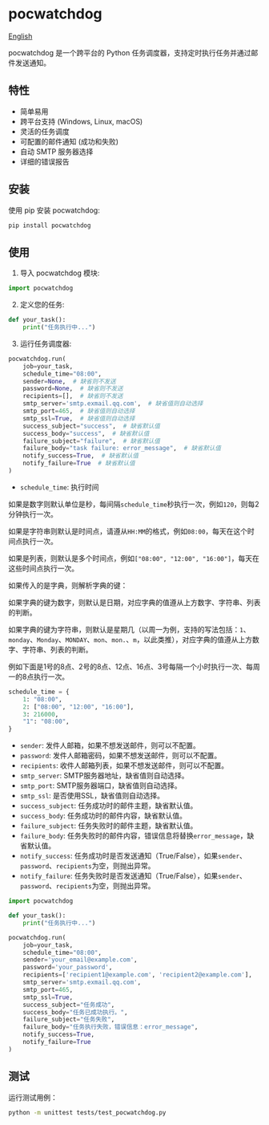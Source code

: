 # pocwatchdog

[English](README.md)

pocwatchdog 是一个跨平台的 Python 任务调度器，支持定时执行任务并通过邮件发送通知。

## 特性

- 简单易用
- 跨平台支持 (Windows, Linux, macOS)
- 灵活的任务调度
- 可配置的邮件通知 (成功和失败)
- 自动 SMTP 服务器选择
- 详细的错误报告

## 安装

使用 pip 安装 pocwatchdog:

```bash
pip install pocwatchdog
```

## 使用

1. 导入 pocwatchdog 模块:

```python
import pocwatchdog
```

2. 定义您的任务:

```python
def your_task():
    print("任务执行中...")
```

3. 运行任务调度器:

```python:path/to/main.py
pocwatchdog.run(
    job=your_task, 
    schedule_time="08:00",
    sender=None,  # 缺省则不发送
    password=None,  # 缺省则不发送
    recipients=[],  # 缺省则不发送
    smtp_server='smtp.exmail.qq.com',  # 缺省值则自动选择
    smtp_port=465,  # 缺省值则自动选择
    smtp_ssl=True,  # 缺省值则自动选择
    success_subject="success",  # 缺省默认值
    success_body="success",  # 缺省默认值
    failure_subject="failure",  # 缺省默认值
    failure_body="task failure: error_message",  # 缺省默认值
    notify_success=True,  # 缺省默认值
    notify_failure=True  # 缺省默认值
)
```

- `schedule_time`: 执行时间

如果是数字则默认单位是秒，每间隔`schedule_time`秒执行一次，例如`120`，则每2分钟执行一次。

如果是字符串则默认是时间点，请遵从`HH:MM`的格式，例如`08:00`，每天在这个时间点执行一次。

如果是列表，则默认是多个时间点，例如`["08:00", "12:00", "16:00"]`，每天在这些时间点执行一次。

如果传入的是字典，则解析字典的键：

如果字典的键为数字，则默认是日期，对应字典的值遵从上方数字、字符串、列表的判断。

如果字典的键为字符串，则默认是星期几（以周一为例，支持的写法包括：`1`、`monday`、`Monday`、`MONDAY`、`mon`、`mon.`、`m`，以此类推），对应字典的值遵从上方数字、字符串、列表的判断。

例如下面是1号的8点、2号的8点、12点、16点、3号每隔一个小时执行一次、每周一的8点执行一次。

```python:path/to/main.py
schedule_time = {
    1: "08:00",
    2: ["08:00", "12:00", "16:00"],
    3: 216000,
    "1": "08:00",
}
```

- `sender`: 发件人邮箱，如果不想发送邮件，则可以不配置。
- `password`: 发件人邮箱密码，如果不想发送邮件，则可以不配置。
- `recipients`: 收件人邮箱列表，如果不想发送邮件，则可以不配置。
- `smtp_server`: SMTP服务器地址，缺省值则自动选择。
- `smtp_port`: SMTP服务器端口，缺省值则自动选择。
- `smtp_ssl`: 是否使用SSL，缺省值则自动选择。
- `success_subject`: 任务成功时的邮件主题，缺省默认值。
- `success_body`: 任务成功时的邮件内容，缺省默认值。
- `failure_subject`: 任务失败时的邮件主题，缺省默认值。
- `failure_body`: 任务失败时的邮件内容，错误信息将替换`error_message`，缺省默认值。
- `notify_success`: 任务成功时是否发送通知（True/False），如果`sender`、`password`、`recipients`为空，则抛出异常。
- `notify_failure`: 任务失败时是否发送通知（True/False），如果`sender`、`password`、`recipients`为空，则抛出异常。

```python:path/to/main.py
import pocwatchdog

def your_task():
    print("任务执行中...")

pocwatchdog.run(
    job=your_task, 
    schedule_time="08:00",
    sender='your_email@example.com',
    password='your_password',
    recipients=['recipient1@example.com', 'recipient2@example.com'],
    smtp_server='smtp.exmail.qq.com',
    smtp_port=465,
    smtp_ssl=True,
    success_subject="任务成功",
    success_body="任务已成功执行。",
    failure_subject="任务失败",
    failure_body="任务执行失败，错误信息：error_message",
    notify_success=True,
    notify_failure=True
)
```

## 测试

运行测试用例：

```bash
python -m unittest tests/test_pocwatchdog.py
```